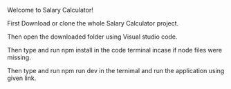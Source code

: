 Welcome to Salary Calculator!

First Download or clone the whole Salary Calculator project.

Then open the downloaded folder using Visual studio code.

Then type and run npm install in the code terminal incase if node files were missing.

Then type and run npm run dev in the ternimal and run the application using given link.
